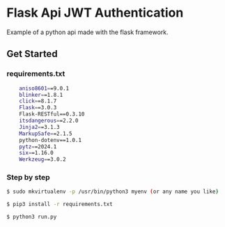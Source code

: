 # Flask Api JWT Authentication

Example of a python api made with the flask framework.

## Get Started

### requirements.txt

```bash
    aniso8601==9.0.1
    blinker==1.8.1
    click==8.1.7
    Flask==3.0.3
    Flask-RESTful==0.3.10
    itsdangerous==2.2.0
    Jinja2==3.1.3
    MarkupSafe==2.1.5
    python-dotenv==1.0.1
    pytz==2024.1
    six==1.16.0
    Werkzeug==3.0.2
```

### Step by step

```bash
$ sudo mkvirtualenv -p /usr/bin/python3 myenv (or any name you like)
```

```bash
$ pip3 install -r requirements.txt
```

```bash
$ python3 run.py
```